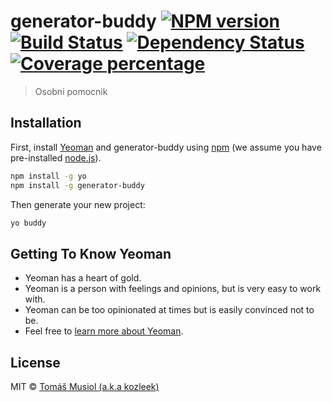 # generator-buddy [![NPM version][npm-image]][npm-url] [![Build Status][travis-image]][travis-url] [![Dependency Status][daviddm-image]][daviddm-url] [![Coverage percentage][coveralls-image]][coveralls-url]
> Osobni pomocnik

## Installation

First, install [Yeoman](http://yeoman.io) and generator-buddy using [npm](https://www.npmjs.com/) (we assume you have pre-installed [node.js](https://nodejs.org/)).

```bash
npm install -g yo
npm install -g generator-buddy
```

Then generate your new project:

```bash
yo buddy
```

## Getting To Know Yeoman

 * Yeoman has a heart of gold.
 * Yeoman is a person with feelings and opinions, but is very easy to work with.
 * Yeoman can be too opinionated at times but is easily convinced not to be.
 * Feel free to [learn more about Yeoman](http://yeoman.io/).

## License

MIT © [Tomáš Musiol (a.k.a kozleek)](http://www.musiol.cz)


[npm-image]: https://badge.fury.io/js/generator-buddy.svg
[npm-url]: https://npmjs.org/package/generator-buddy
[travis-image]: https://travis-ci.org/kozleek/generator-buddy.svg?branch=master
[travis-url]: https://travis-ci.org/kozleek/generator-buddy
[daviddm-image]: https://david-dm.org/kozleek/generator-buddy.svg?theme=shields.io
[daviddm-url]: https://david-dm.org/kozleek/generator-buddy
[coveralls-image]: https://coveralls.io/repos/kozleek/generator-buddy/badge.svg
[coveralls-url]: https://coveralls.io/r/kozleek/generator-buddy
